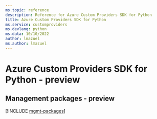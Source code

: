 ```yaml
---
ms.topic: reference
description: Reference for Azure Custom Providers SDK for Python
title: Azure Custom Providers SDK for Python
ms.service: customproviders
ms.devlang: python
ms.data: 10/10/2022
author: lmazuel
ms.author: lmazuel
---
```

# Azure Custom Providers SDK for Python - preview

## Management packages - preview
[!INCLUDE [mgmt-packages](custom-providers-mgmt-index.md)]